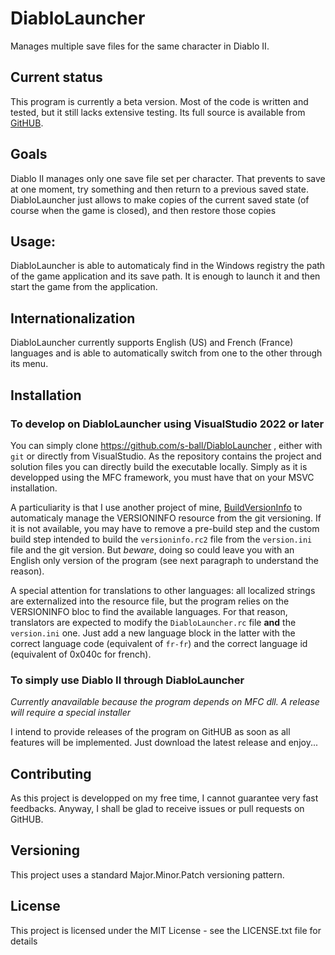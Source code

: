 # DiabloLauncher
Manages multiple save files for the same character in Diablo II.

## Current status

This program is currently a beta version. Most of the code is written
and tested, but it still lacks extensive testing.
Its full source is available from [GitHUB](https://github.com/s-ball/DiabloLauncher).

## Goals

Diablo II manages only one save file set per character. That prevents to 
save at one moment, try something and then return to a previous saved
state. DiabloLauncher just allows to make copies of the current saved state
(of course when the game is closed), and then restore those copies

## Usage:

DiabloLauncher is able to automaticaly find in the Windows registry the
path of the game application and its save path. It is enough to launch it
and then start the game from the application.

## Internationalization
DiabloLauncher currently supports English (US) and French
(France) languages and is able to automatically switch from
one to the other through its menu.

## Installation

### To develop on DiabloLauncher using VisualStudio 2022 or later

You can simply clone https://github.com/s-ball/DiabloLauncher , either
with `git` or directly from VisualStudio. As the repository contains the
project and solution files you can directly build the executable locally.
Simply as it is developped using the MFC framework, you must
have that on your MSVC installation.

A particuliarity is that I use another project of mine,
[BuildVersionInfo](https://github.com/s-ball/GitVersionInfo) to
automaticaly manage the VERSIONINFO resource from the git versioning. If
it is not available, you may have to remove a pre-build step and the
custom build step intended to build the `versioninfo.rc2` file from the
`version.ini` file and the git version. But *beware*, doing so
could leave you with an English only version of the program
(see next paragraph to understand the reason).

A special attention for translations to other languages:
all localized strings are externalized into the resource file, but
the program relies on the VERSIONINFO bloc to find the available languages.
For that reason, translators are expected to modify the
`DiabloLauncher.rc` file **and** the `version.ini` one.
Just add a new language block in the latter with the correct
language code (equivalent of `fr-fr`) and the correct
language id (equivalent of 0x040c for french).

### To simply use Diablo II through DiabloLauncher

*Currently anavailable because the program depends on MFC dll.
A release will require a special installer*

I intend to provide releases of the program on GitHUB as soon as all
features will be implemented. Just download the latest release and enjoy...

## Contributing

As this project is developped on my free time, I cannot guarantee very fast feedbacks. Anyway, I shall be glad to receive issues or pull requests on GitHUB. 

## Versioning

This project uses a standard Major.Minor.Patch versioning pattern.

## License

This project is licensed under the MIT License - see the LICENSE.txt file for details
